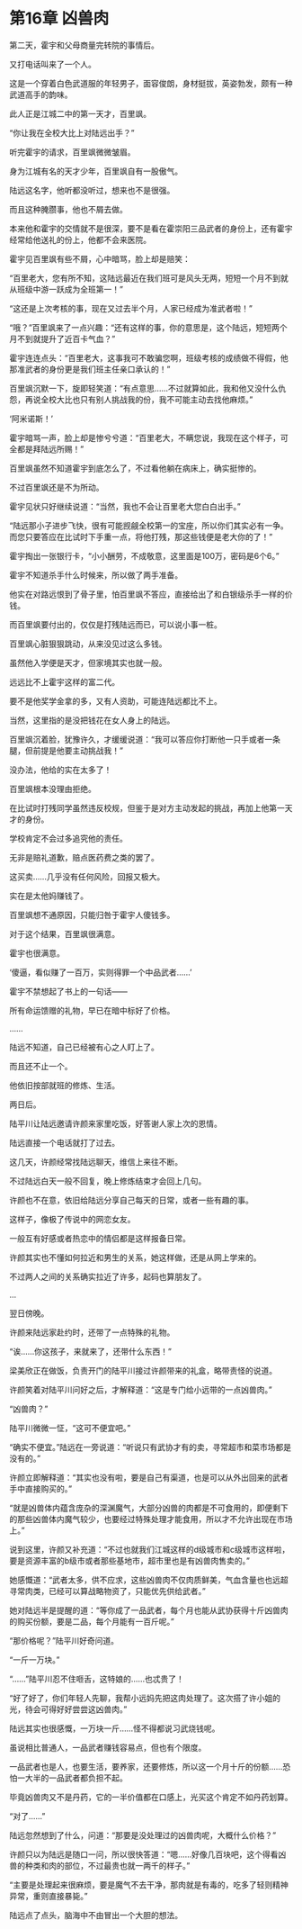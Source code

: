 # 第16章 凶兽肉

第二天，霍宇和父母商量完转院的事情后。

又打电话叫来了一个人。

这是一个穿着白色武道服的年轻男子，面容俊朗，身材挺拔，英姿勃发，颇有一种武道高手的韵味。

此人正是江城二中的第一天才，百里飒。

“你让我在全校大比上对陆远出手？”

听完霍宇的请求，百里飒微微皱眉。

身为江城有名的天才少年，百里飒自有一股傲气。

陆远这名字，他听都没听过，想来也不是很强。

而且这种腌臜事，他也不屑去做。

本来他和霍宇的交情就不是很深，要不是看在霍崇阳三品武者的身份上，还有霍宇经常给他送礼的份上，他都不会来医院。

霍宇见百里飒有些不屑，心中暗骂，脸上却是赔笑：

“百里老大，您有所不知，这陆远最近在我们班可是风头无两，短短一个月不到就从班级中游一跃成为全班第一！”

“这还是上次考核的事，现在又过去半个月，人家已经成为准武者啦！”

“哦？”百里飒来了一点兴趣：“还有这样的事，你的意思是，这个陆远，短短两个月不到就提升了近百卡气血？”

霍宇连连点头：“百里老大，这事我可不敢骗您啊，班级考核的成绩做不得假，他那准武者的身份更是我们班主任亲口承认的！”

百里飒沉默一下，旋即轻笑道：“有点意思……不过就算如此，我和他又没什么仇怨，再说全校大比也只有别人挑战我的份，我不可能主动去找他麻烦。”

‘阿米诺斯！’

霍宇暗骂一声，脸上却是惨兮兮道：“百里老大，不瞒您说，我现在这个样子，可全都是拜陆远所赐！”

百里飒虽然不知道霍宇到底怎么了，不过看他躺在病床上，确实挺惨的。

不过百里飒还是不为所动。

霍宇见状只好继续说道：“当然，我也不会让百里老大您白白出手。”

“陆远那小子进步飞快，很有可能觊觎全校第一的宝座，所以你们其实必有一争。而您只要答应在比试时下手重一点，将他打残，那这些钱便是老大你的了！”

霍宇掏出一张银行卡，“小小酬劳，不成敬意，这里面是100万，密码是6个6。”

霍宇不知道杀手什么时候来，所以做了两手准备。

他实在对路远恨到了骨子里，怕百里飒不答应，直接给出了和白银级杀手一样的价钱。

而百里飒要付出的，仅仅是打残陆远而已，可以说小事一桩。

百里飒心脏狠狠跳动，从来没见过这么多钱。

虽然他入学便是天才，但家境其实也就一般。

远远比不上霍宇这样的富二代。

要不是他奖学金拿的多，又有人资助，可能连陆远都比不上。

当然，这里指的是没把钱花在女人身上的陆远。

百里飒沉着脸，犹豫许久，才缓缓说道：“我可以答应你打断他一只手或者一条腿，但前提是他要主动挑战我！”

没办法，他给的实在太多了！

百里飒根本没理由拒绝。

在比试时打残同学虽然违反校规，但鉴于是对方主动发起的挑战，再加上他第一天才的身份。

学校肯定不会过多追究他的责任。

无非是赔礼道歉，赔点医药费之类的罢了。

这买卖……几乎没有任何风险，回报又极大。

实在是太他妈赚钱了。

百里飒想不通原因，只能归咎于霍宇人傻钱多。

对于这个结果，百里飒很满意。

霍宇也很满意。

‘傻逼，看似赚了一百万，实则得罪一个中品武者……’

霍宇不禁想起了书上的一句话——

所有命运馈赠的礼物，早已在暗中标好了价格。

……

陆远不知道，自己已经被有心之人盯上了。

而且还不止一个。

他依旧按部就班的修炼、生活。

两日后。

陆平川让陆远邀请许颜来家里吃饭，好答谢人家上次的恩情。

陆远直接一个电话就打了过去。

这几天，许颜经常找陆远聊天，维信上来往不断。

不过陆远白天一般不回复，晚上修炼结束才会回上几句。

许颜也不在意，依旧给陆远分享自己每天的日常，或者一些有趣的事。

这样子，像极了传说中的网恋女友。

一般互有好感或者热恋中的情侣都是这样报备日常。

许颜其实也不懂如何拉近和男生的关系，她这样做，还是从网上学来的。

不过两人之间的关系确实拉近了许多，起码也算朋友了。

…

翌日傍晚。

许颜来陆远家赴约时，还带了一点特殊的礼物。

“诶……你这孩子，来就来了，还带什么东西！”

梁美欣正在做饭，负责开门的陆平川接过许颜带来的礼盒，略带责怪的说道。

许颜笑着对陆平川问好之后，才解释道：“这是专门给小远带的一点凶兽肉。”

“凶兽肉？”

陆平川微微一怔，“这可不便宜吧。”

“确实不便宜。”陆远在一旁说道：“听说只有武协才有的卖，寻常超市和菜市场都是没有的。”

许颜立即解释道：“其实也没有啦，要是自己有渠道，也是可以从外出回来的武者手中直接购买的。”

“就是凶兽体内蕴含庞杂的深渊魔气，大部分凶兽的肉都是不可食用的，即便剩下的那些凶兽体内魔气较少，也要经过特殊处理才能食用，所以才不允许出现在市场上。”

说到这里，许颜又补充道：“不过也就我们江城这样的d级城市和c级城市这样啦，要是资源丰富的b级市或者那些基地市，超市里也是有凶兽肉售卖的。”

她感慨道：“武者太多，供不应求，这些凶兽肉不仅肉质鲜美，气血含量也也远超寻常肉类，已经可以算战略物资了，只能优先供给武者。”

她对陆远半是提醒的道：“等你成了一品武者，每个月也能从武协获得十斤凶兽肉的购买份额，要是二品，每个月能有一百斤呢。”

“那价格呢？”陆平川好奇问道。

“一斤一万块。”

“……”陆平川忍不住咂舌，这特娘的……也忒贵了！

“好了好了，你们年轻人先聊，我帮小远妈先把这肉处理了。这次搭了许小姐的光，待会可得好好尝尝这凶兽肉。”

陆远其实也很感慨，一万块一斤……怪不得都说习武烧钱呢。

虽说相比普通人，一品武者赚钱容易点，但也有个限度。

一品武者也是人，也要生活，要养家，还要修炼，所以这一个月十斤的份额……恐怕一大半的一品武者都负担不起。

毕竟凶兽肉又不是丹药，它的一半价值都在口感上，光买这个肯定不如丹药划算。

“对了……”

陆远忽然想到了什么，问道：“那要是没处理过的凶兽肉呢，大概什么价格？”

许颜只以为陆远是随口一问，所以很快答道：“嗯……好像几百块吧，这个得看凶兽的种类和肉的部位，不过最贵也就一两千的样子。”

“主要是处理起来很麻烦，要是魔气不去干净，那肉就是有毒的，吃多了轻则精神异常，重则直接暴毙。”

陆远点了点头，脑海中不由冒出一个大胆的想法。
